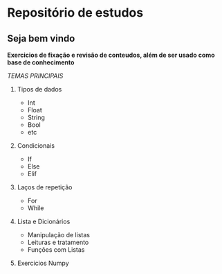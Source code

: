 # Repositório de estudos

## Seja bem vindo

**Exercicios de fixação e revisão de conteudos, além de ser usado como base de conhecimento**



*TEMAS PRINCIPAIS*
1) Tipos de dados
    - Int
    - Float
    - String
    - Bool
    - etc

2) Condicionais
    - If
    - Else
    - Elif

3) Laços de repetição
    - For
    - While

4) Lista e Dicionários
    - Manipulação de listas
    - Leituras e tratamento
    - Funções com Listas

5) Exercicios Numpy

